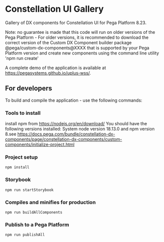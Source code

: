 # Constellation UI Gallery

Gallery of DX components for Constellation UI for Pega Platform 8.23.

Note: no guarantee is made that this code will run on older versions of the Pega Platform - For older versions, it is recommended to download the correct version of the Custom DX Component builder package @pega/custom-dx-components@XXXX that is supported by your Pega Platform version and create new components using the command line utility 'npm run create'

A complete demo of the application is available at https://pegasystems.github.io/uplus-wss/.

## For developers

To build and compile the application - use the following commands:

### Tools to install

install npm from https://nodejs.org/en/download/
You should have the following versions installed: System node version 18.13.0 and npm version 8.see https://docs.pega.com/bundle/constellation-dx-components/page/constellation-dx-components/custom-components/initialize-project.html

### Project setup

```
npm install
```

### Storybook

```
npm run startStorybook
```

### Compiles and minifies for production

```
npm run buildAllComponents
```

### Publish to a Pega Platform

```
npm run publishAll
```
